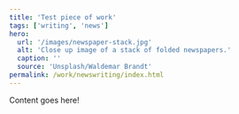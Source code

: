 ```yaml
---
title: 'Test piece of work'
tags: ['writing', 'news']
hero:
  url: '/images/newspaper-stack.jpg'
  alt: 'Close up image of a stack of folded newspapers.'
  caption: ''
  source: 'Unsplash/Waldemar Brandt'
permalink: /work/newswriting/index.html
---
```


Content goes here!